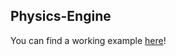 ## Physics-Engine

You can find a working example [here](https://kronos9247.github.io/Physics-Engine/physics-engine/)!
